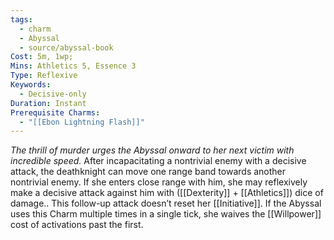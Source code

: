 ```yaml
---
tags:
  - charm
  - Abyssal
  - source/abyssal-book
Cost: 5m, 1wp; 
Mins: Athletics 5, Essence 3
Type: Reflexive
Keywords:
  - Decisive-only
Duration: Instant
Prerequisite Charms:
  - "[[Ebon Lightning Flash]]"
---
```

*The thrill of murder urges the Abyssal onward to her next victim with incredible speed.*
After incapacitating a nontrivial enemy with a decisive attack, the deathknight can move one range band towards another nontrivial enemy. If she enters close range with him, she may reflexively make a decisive attack against him with ([[Dexterity]] + [[Athletics]]) dice of damage.. This follow-up attack doesn’t reset her [[Initiative]].
If the Abyssal uses this Charm multiple times in a single tick, she waives the [[Willpower]] cost of activations past the first.